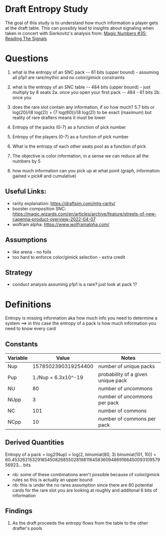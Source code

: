 # Draft Entropy Study
The goal of this study is to understand how much information a player gets at the draft table. This can possibly lead to insights about signaling when taken in concert with Sierkovitz's analysis from: [Magic Numbers #35: Reading The Signals](https://www.youtube.com/watch?v=GeZFlfWx_J0&t=5017s)


# Questions
1. what is the entropy of an SNC pack -- 61 bits (upper bound) - assuming all p1p1 are rare/mythic and no color/gimick constraints
2. what is the entropy of an SNC table -- 484 bits (upper bound) - just multiply by 8 seats
   2a. once you open your first pack -- 484 - 61 bits
   2b. once you 
3. does the rare slot contain any information, if so how much? 5.7 bits or log(20)/(8 log(2)) + (7 log(60))/(8 log(2)) to be exact (maximum) but reality of rare drafters means it must be lower


4. Entropy of the packs (0-7) as a function of pick number
4. Entropy of the players (0-7) as a function of pick number

5. What is the entropy of each other seats pool as a function of pick
6. The objective is color information, in a sense we can reduce all the numbers by 5

8. how much information can you pick up at what point (graph, information gained v pick# and cumulative) 


## Useful Links:
* rarity explanation: https://draftsim.com/mtg-rarity/
* booster composition SNC: https://magic.wizards.com/en/articles/archive/feature/streets-of-new-capenna-product-overview-2022-04-07
* wolfram alpha: https://www.wolframalpha.com/

## Assumptions
* like arena - no foils
* too hard to enforce color/gimick selection - extra credit


## Strategy
* conduct analysis assuming p1p1 is a rare? just look at pack 1?



# Definitions
Entropy is missing information aka how much info you need to determine a system
==> in this case the entropy of a pack is how much information you need to know every card



## Constants
| Variable | Value | Notes |
|----------|-------|-------|
|Nup       | 1578502390319254400 | number of unique packs|
|Pup  | 1./Nup = 6.3x10^-19 | probability of a given unique pack|
|NU   | 80 | number of uncommons|
|NUpp | 3 | number of uncommons per pack|
|NC   | 101 | number of commons|
|NCpp | 10 | number of commons per pack|

## Derived Quantities
Entropy of a pack = log2(Nup) = log(2, binomial(80, 3) binomial(101, 10)) = 60.453262153291854508268550281981164583609486916645009310957956923... bits
  * nb: some of these combinations aren't possible because of color/gimick rules so this is actually an upper bound
  * nb: this is under the no rares assumption since there are 80 potential cards for the rare slot you are looking at roughly and additonal 6 bits of information

## Findings
1. As the draft proceeds the entropy flows from the table to the other drafter's pools
